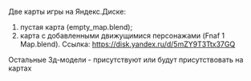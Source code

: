 Две карты игры на Яндекс.Диске:
1) пустая карта (empty_map.blend);
2) карта с добавленными движущимися персонажами (Fnaf 1 Map.blend).
Ссылка: https://disk.yandex.ru/d/5mZY9T3Ttx37GQ

Остальные 3д-модели - присутствуют или будут присутствовать на картах
